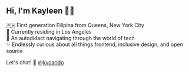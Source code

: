 ## Hi, I'm Kayleen 👋🏽

🇵🇭 First generation Filipina from Queens, New York City\
🌴 Currently residing in Los Angeles\
🧩 An autodidact navigating through the world of tech\
✨ Endlessly curious about all things frontend, inclusive design, and open source

Let's chat! 🍵 @[kvcarido](https://twitter.com/kvcarido)
